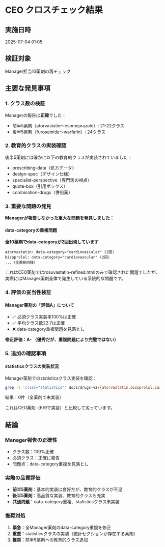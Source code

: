 # CEO クロスチェック結果

## 実施日時
2025-07-04 01:05

## 検証対象
Manager担当10薬剤の再チェック

## 主要な発見事項

### 1. クラス数の検証
Managerの報告は**正確**でした：
- 前半5薬剤（atorvastatin〜esomeprazole）: 21-22クラス
- 後半5薬剤（furosemide〜warfarin）: 24クラス

### 2. 教育的クラスの実装確認
後半5薬剤には確かに以下の教育的クラスが実装されていました：
- prescribing-data（処方データ）
- design-spec（デザイン仕様）
- specialist-perspective（専門医の視点）
- quote-box（引用ボックス）
- combination-drugs（併用薬）

### 3. 重要な問題の発見
**Managerが報告しなかった重大な問題を発見しました：**

#### data-categoryの重複問題
**全10薬剤でdata-categoryが2回出現しています**
```
atorvastatin: data-category="cardiovascular" (2回)
bisoprolol: data-category="cardiovascular" (2回)
...（全薬剤同様）
```

これはCEO薬剤ではrosuvastatin-refined.htmlのみで確認された問題でしたが、
実際にはManager薬剤全体で発生している系統的な問題です。

### 4. 評価の妥当性検証

#### Manager薬剤の「評価A」について
- ✅ 必須クラス実装率100%は正確
- ✅ 平均クラス数22.7は正確
- ❌ data-category重複問題を見落とし

**修正評価：A- （優秀だが、重複問題により完璧ではない）**

### 5. 追加の確認事項

#### statisticsクラスの実装状況
Manager薬剤でのstatisticsクラス実装を確認：
```bash
grep -l 'class="statistics"' docs/drugs-v2/{atorvastatin,bisoprolol,carvedilol,digoxin,esomeprazole,furosemide,lansoprazole,omeprazole,spironolactone,warfarin}-refined.html
```
結果：0件（全薬剤で未実装）

これはCEO薬剤（6/9で実装）と比較して劣っています。

## 結論

### Manager報告の正確性
- クラス数：100%正確
- 必須クラス：正確に報告
- 問題点：data-category重複を見落とし

### 実際の品質評価
- **前半5薬剤**：基本的実装は良好だが、教育的クラスが不足
- **後半5薬剤**：高品質な実装、教育的クラスも充実
- **共通問題**：data-category重複、statisticsクラス未実装

### 推奨対処
1. **緊急**：全Manager薬剤のdata-category重複を修正
2. **重要**：statisticsクラスの実装（統計セクションが存在する薬剤）
3. **推奨**：前半5薬剤への教育的クラス追加